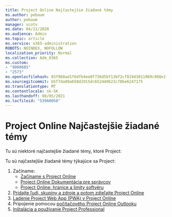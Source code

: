 ```yaml
---
title: Project Online Najčastejšie žiadané témy
ms.author: pebaum
author: pebaum
manager: scotv
ms.date: 04/21/2020
ms.audience: Admin
ms.topic: article
ms.service: o365-administration
ROBOTS: NOINDEX, NOFOLLOW
localization_priority: Normal
ms.collection: Adm_O365
ms.custom:
- "9000685"
- "2573"
ms.openlocfilehash: 03f960ad1f6dfb4ee0f736d5bf13bf2cf81943011969c988e1f49e9dfa12ea84
ms.sourcegitcommit: b5f7da89a650d2915dc652449623c78be6247175
ms.translationtype: MT
ms.contentlocale: sk-SK
ms.lasthandoff: 08/05/2021
ms.locfileid: "53960058"
---
```

# <a name="project-online-frequently-requested-topics"></a>Project Online Najčastejšie žiadané témy

Tu sú niektoré najčastejšie žiadané témy, ktoré Project:

Tu sú najčastejšie žiadané témy týkajúce sa Project:
1.  Začíname: 
    -   [Začíname s Project Online](https://docs.microsoft.com/projectonline/get-started-with-project-online) 
    -   [Project Online Dokumentácia pre správcov](https://docs.microsoft.com/projectonline/project-online) 
    -   [Project Online: hranice a limity softvéru](https://docs.microsoft.com/ProjectOnline/project-online-software-boundaries-and-limits) 
2.  [Pridajte ľudí, skupiny a zdroje a potom zdieľajte Project Online](https://docs.microsoft.com/projectonline/step-2-add-people-to-project-online) 
3.  [Ladenie Project Web App (PWA) v Project Online](https://docs.microsoft.com/projectonline/tune-project-online-performance)
4.  Pripojenie pomocou [počítačového Project Online Outlooku](https://docs.microsoft.com/projectonline/connect-to-project-online-with-the-project-online-desktop-client) 
5.  [Inštalácia a používanie Project Professional](https://support.office.com/article/install-project-7059249b-d9fe-4d61-ab96-5c5bf435f281) 
